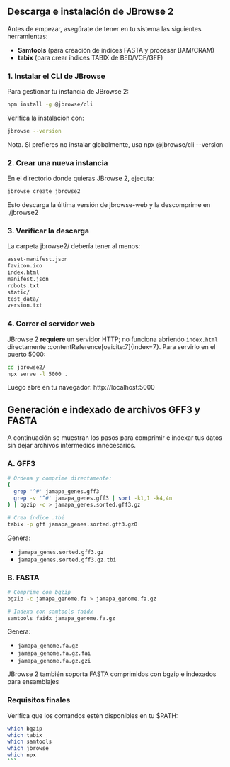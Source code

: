 ## Descarga e instalación de JBrowse 2

Antes de empezar, asegúrate de tener en tu sistema las siguientes herramientas:

- **Samtools** (para creación de índices FASTA y procesar BAM/CRAM)
- **tabix** (para crear índices TABIX de BED/VCF/GFF)

### 1. Instalar el CLI de JBrowse

Para gestionar tu instancia de JBrowse 2:

```bash
npm install -g @jbrowse/cli
```

Verifica la instalacion con:

```bash
jbrowse --version
```

Nota. Si prefieres no instalar globalmente, usa npx @jbrowse/cli --version

### 2. Crear una nueva instancia

En el directorio donde quieras JBrowse 2, ejecuta:

```bash
jbrowse create jbrowse2
```

Esto descarga la última versión de jbrowse-web y la descomprime en ./jbrowse2

### 3. Verificar la descarga

La carpeta jbrowse2/ debería tener al menos:

```bash
asset-manifest.json
favicon.ico
index.html
manifest.json
robots.txt
static/
test_data/
version.txt
```

### 4. Correr el servidor web

JBrowse 2 **requiere** un servidor HTTP; no funciona abriendo `index.html` directamente :contentReference[oaicite:7]{index=7}.
Para servirlo en el puerto 5000:

```bash
cd jbrowse2/
npx serve -l 5000 .
```

Luego abre en tu navegador: http://localhost:5000

## Generación e indexado de archivos GFF3 y FASTA

A continuación se muestran los pasos para comprimir e indexar tus datos sin dejar archivos intermedios innecesarios.

### A. GFF3

```bash
# Ordena y comprime directamente:
(
  grep '^#' jamapa_genes.gff3
  grep -v '^#' jamapa_genes.gff3 | sort -k1,1 -k4,4n
) | bgzip -c > jamapa_genes.sorted.gff3.gz

# Crea índice .tbi
tabix -p gff jamapa_genes.sorted.gff3.gz0
```

Genera:

- `jamapa_genes.sorted.gff3.gz`
- `jamapa_genes.sorted.gff3.gz.tbi`

### B. FASTA

```bash
# Comprime con bgzip
bgzip -c jamapa_genome.fa > jamapa_genome.fa.gz

# Indexa con samtools faidx
samtools faidx jamapa_genome.fa.gz
```

Genera:

- `jamapa_genome.fa.gz`
- `jamapa_genome.fa.gz.fai`
- `jamapa_genome.fa.gz.gzi`

JBrowse 2 también soporta FASTA comprimidos con bgzip e indexados para ensamblajes

### Requisitos finales

Verifica que los comandos estén disponibles en tu $PATH:

````bash
which bgzip
which tabix
which samtools
which jbrowse
which npx
```
````
